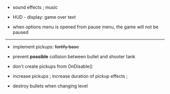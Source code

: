 
- sound effects ; music

- HUD - display: game over text

- when options menu is opened from pause menu, the game will not be paused


***

- implement pickups: ~~fortify base~~

- prevent **possible** collision between bullet and shooter tank

- don't create pickups from OnDisable()

- increase pickups ; increase duration of pickup effects ;

- destroy bullets when changing level

